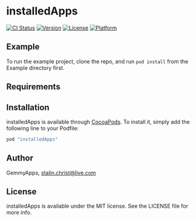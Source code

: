 # installedApps

[![CI Status](http://img.shields.io/travis/GemmyApps/installedApps.svg?style=flat)](https://travis-ci.org/GemmyApps/installedApps)
[![Version](https://img.shields.io/cocoapods/v/installedApps.svg?style=flat)](http://cocoapods.org/pods/installedApps)
[![License](https://img.shields.io/cocoapods/l/installedApps.svg?style=flat)](http://cocoapods.org/pods/installedApps)
[![Platform](https://img.shields.io/cocoapods/p/installedApps.svg?style=flat)](http://cocoapods.org/pods/installedApps)

## Example

To run the example project, clone the repo, and run `pod install` from the Example directory first.

## Requirements

## Installation

installedApps is available through [CocoaPods](http://cocoapods.org). To install
it, simply add the following line to your Podfile:

```ruby
pod "installedApps"
```

## Author

GemmyApps, stalin.christ@live.com

## License

installedApps is available under the MIT license. See the LICENSE file for more info.
